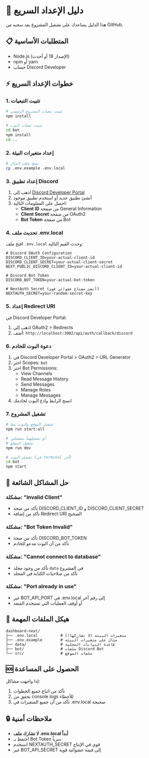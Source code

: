 # 🚀 دليل الإعداد السريع

هذا الدليل يساعدك على تشغيل المشروع بعد سحبه من GitHub.

## 📋 المتطلبات الأساسية

- Node.js (الإصدار 18 أو أحدث)
- npm أو yarn
- حساب Discord Developer

## ⚡ خطوات الإعداد السريع

### 1. تثبيت التبعيات

```bash
# تثبيت تبعيات المشروع الرئيسي
npm install

# تثبيت تبعيات البوت
cd bot
npm install
cd ..
```

### 2. إعداد متغيرات البيئة

```bash
# نسخ ملف المثال
cp .env.example .env.local
```

### 3. إعداد تطبيق Discord

1. اذهب إلى [Discord Developer Portal](https://discord.com/developers/applications)
2. أنشئ تطبيق جديد أو استخدم تطبيق موجود
3. احصل على المعلومات التالية:
   - **Client ID** من صفحة General Information
   - **Client Secret** من صفحة OAuth2
   - **Bot Token** من صفحة Bot

### 4. تحديث ملف .env.local

افتح ملف `.env.local` وحدث القيم التالية:

```env
# Discord OAuth Configuration
DISCORD_CLIENT_ID=your-actual-client-id
DISCORD_CLIENT_SECRET=your-actual-client-secret
NEXT_PUBLIC_DISCORD_CLIENT_ID=your-actual-client-id

# Discord Bot Token
DISCORD_BOT_TOKEN=your-actual-bot-token

# NextAuth Secret (أنشئ مفتاح عشوائي قوي)
NEXTAUTH_SECRET=your-random-secret-key
```

### 5. إعداد Redirect URI

في Discord Developer Portal:
1. اذهب إلى OAuth2 > Redirects
2. أضف: `http://localhost:3002/api/auth/callback/discord`

### 6. دعوة البوت للخادم

1. في Discord Developer Portal > OAuth2 > URL Generator
2. اختر Scopes: `bot`
3. اختر Bot Permissions:
   - View Channels
   - Read Message History
   - Send Messages
   - Manage Roles
   - Manage Messages
4. انسخ الرابط وادع البوت لخادمك

### 7. تشغيل المشروع

```bash
# تشغيل الموقع والبوت معاً
npm run start:all

# أو تشغيلهما منفصلين:
# تشغيل الموقع
npm run dev

# تشغيل البوت (في terminal آخر)
cd bot
npm start
```

## 🔧 حل المشاكل الشائعة

### مشكلة: "Invalid Client"
- تأكد من صحة DISCORD_CLIENT_ID و DISCORD_CLIENT_SECRET
- تأكد من إضافة Redirect URI الصحيح

### مشكلة: "Bot Token Invalid"
- تأكد من صحة DISCORD_BOT_TOKEN
- تأكد من أن البوت مدعو للخادم

### مشكلة: "Cannot connect to database"
- تأكد من وجود مجلد `data` في المشروع
- تأكد من صلاحيات الكتابة في المجلد

### مشكلة: "Port already in use"
- غير BOT_API_PORT في .env.local إلى رقم آخر
- أو أوقف العمليات التي تستخدم المنفذ

## 📁 هيكل الملفات المهمة

```
dashboard-next/
├── .env.local          # متغيرات البيئة (لا تشاركها!)
├── .env.example        # مثال على متغيرات البيئة
├── data/               # قاعدة البيانات المحلية
├── bot/                # ملفات Discord Bot
└── src/                # ملفات الموقع
```

## 🆘 الحصول على المساعدة

إذا واجهت مشاكل:
1. تأكد من اتباع جميع الخطوات
2. تحقق من console logs للأخطاء
3. تأكد من أن جميع المتغيرات في .env.local صحيحة

## 🔒 ملاحظات أمنية

- **لا تشارك ملف .env.local أبداً**
- احتفظ بـ Bot Token سرياً
- استخدم NEXTAUTH_SECRET قوي في الإنتاج
- غير BOT_API_SECRET إلى قيمة عشوائية قوية